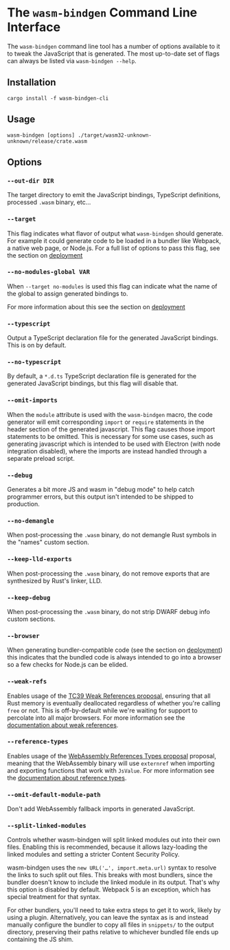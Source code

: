 # The `wasm-bindgen` Command Line Interface

The `wasm-bindgen` command line tool has a number of options available to it to
tweak the JavaScript that is generated. The most up-to-date set of flags can
always be listed via `wasm-bindgen --help`.

## Installation

```
cargo install -f wasm-bindgen-cli
```

## Usage

```
wasm-bindgen [options] ./target/wasm32-unknown-unknown/release/crate.wasm
```

## Options

### `--out-dir DIR`

The target directory to emit the JavaScript bindings, TypeScript definitions,
processed `.wasm` binary, etc...

### `--target`

This flag indicates what flavor of output what `wasm-bindgen` should generate.
For example it could generate code to be loaded in a bundler like Webpack, a
native web page, or Node.js. For a full list of options to pass this flag, see
the section on [deployment]

[deployment]: deployment.html

### `--no-modules-global VAR`

When `--target no-modules` is used this flag can indicate what the name of the
global to assign generated bindings to.

For more information about this see the section on [deployment]

### `--typescript`

Output a TypeScript declaration file for the generated JavaScript bindings. This
is on by default.

### `--no-typescript`

By default, a `*.d.ts` TypeScript declaration file is generated for the
generated JavaScript bindings, but this flag will disable that.

### `--omit-imports`

When the `module` attribute is used with the `wasm-bindgen` macro, the code
generator will emit corresponding `import` or `require` statements in the header
section of the generated javascript. This flag causes those import statements to
be omitted. This is necessary for some use cases, such as generating javascript
which is intended to be used with Electron (with node integration disabled),
where the imports are instead handled through a separate preload script.

### `--debug`

Generates a bit more JS and wasm in "debug mode" to help catch programmer
errors, but this output isn't intended to be shipped to production.

### `--no-demangle`

When post-processing the `.wasm` binary, do not demangle Rust symbols in the
"names" custom section.

### `--keep-lld-exports`

When post-processing the `.wasm` binary, do not remove exports that are
synthesized by Rust's linker, LLD.

### `--keep-debug`

When post-processing the `.wasm` binary, do not strip DWARF debug info custom
sections.

### `--browser`

When generating bundler-compatible code (see the section on [deployment]) this
indicates that the bundled code is always intended to go into a browser so a few
checks for Node.js can be elided.

### `--weak-refs`

Enables usage of the [TC39 Weak References
proposal](https://github.com/tc39/proposal-weakrefs), ensuring that all Rust
memory is eventually deallocated regardless of whether you're calling `free` or
not. This is off-by-default while we're waiting for support to percolate into
all major browsers. For more information see the [documentation about weak
references](./weak-references.md).

### `--reference-types`

Enables usage of the [WebAssembly References Types
proposal](https://github.com/webassembly/reference-types) proposal, meaning that
the WebAssembly binary will use `externref` when importing and exporting
functions that work with `JsValue`. For more information see the [documentation
about reference types](./reference-types.md).

### `--omit-default-module-path`

Don't add WebAssembly fallback imports in generated JavaScript.

### `--split-linked-modules`

Controls whether wasm-bindgen will split linked modules out into their own
files. Enabling this is recommended, because it allows lazy-loading the linked
modules and setting a stricter Content Security Policy.

wasm-bindgen uses the `new URL('…', import.meta.url)` syntax to resolve the
links to such split out files. This breaks with most bundlers, since the bundler
doesn't know to include the linked module in its output. That's why this option
is disabled by default. Webpack 5 is an exception, which has special treatment
for that syntax.

For other bundlers, you'll need to take extra steps to get it to work, likely by
using a plugin. Alternatively, you can leave the syntax as is and instead
manually configure the bundler to copy all files in `snippets/` to the output
directory, preserving their paths relative to whichever bundled file ends up
containing the JS shim.
